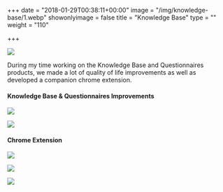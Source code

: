 +++
date = "2018-01-29T00:38:11+00:00"
image = "/img/knowledge-base/1.webp"
showonlyimage = false
title = "Knowledge Base"
type = ""
weight = "110"

+++
<!--more-->
![](/img/knowledge-base/1.webp)

During my time working on the Knowledge Base and Questionnaires products, we made a lot of quality of life improvements as well as developed a companion chrome extension.

#### Knowledge Base & Questionnaires Improvements

![](/img/knowledge-base/4.webp)

![](/img/knowledge-base/3.webp)

#### Chrome Extension

![](/img/knowledge-base/9.jpeg)

![](/img/knowledge-base/7.jpeg)

![](/img/knowledge-base/8.jpeg)
